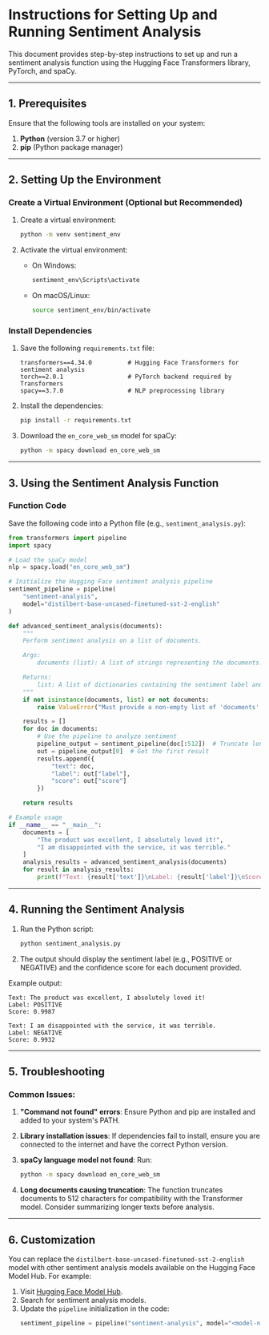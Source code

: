 # Instructions for Setting Up and Running Sentiment Analysis

This document provides step-by-step instructions to set up and run a sentiment analysis function using the Hugging Face Transformers library, PyTorch, and spaCy.

---

## 1. Prerequisites

Ensure that the following tools are installed on your system:

1. **Python** (version 3.7 or higher)
2. **pip** (Python package manager)

---

## 2. Setting Up the Environment

### Create a Virtual Environment (Optional but Recommended)

1. Create a virtual environment:
   ```bash
   python -m venv sentiment_env
   ```

2. Activate the virtual environment:
   - On Windows:
     ```bash
     sentiment_env\Scripts\activate
     ```
   - On macOS/Linux:
     ```bash
     source sentiment_env/bin/activate
     ```

### Install Dependencies

1. Save the following `requirements.txt` file:

   ```plaintext
   transformers==4.34.0          # Hugging Face Transformers for sentiment analysis
   torch==2.0.1                  # PyTorch backend required by Transformers
   spacy==3.7.0                  # NLP preprocessing library
   ```

2. Install the dependencies:
   ```bash
   pip install -r requirements.txt
   ```

3. Download the `en_core_web_sm` model for spaCy:
   ```bash
   python -m spacy download en_core_web_sm
   ```

---

## 3. Using the Sentiment Analysis Function

### Function Code
Save the following code into a Python file (e.g., `sentiment_analysis.py`):

```python
from transformers import pipeline
import spacy

# Load the spaCy model
nlp = spacy.load("en_core_web_sm")

# Initialize the Hugging Face sentiment analysis pipeline
sentiment_pipeline = pipeline(
    "sentiment-analysis",
    model="distilbert-base-uncased-finetuned-sst-2-english"
)

def advanced_sentiment_analysis(documents):
    """
    Perform sentiment analysis on a list of documents.

    Args:
        documents (list): A list of strings representing the documents.

    Returns:
        list: A list of dictionaries containing the sentiment label and confidence score.
    """
    if not isinstance(documents, list) or not documents:
        raise ValueError("Must provide a non-empty list of 'documents'.")

    results = []
    for doc in documents:
        # Use the pipeline to analyze sentiment
        pipeline_output = sentiment_pipeline(doc[:512])  # Truncate long texts
        out = pipeline_output[0]  # Get the first result
        results.append({
            "text": doc,
            "label": out["label"],
            "score": out["score"]
        })

    return results

# Example usage
if __name__ == "__main__":
    documents = [
        "The product was excellent, I absolutely loved it!",
        "I am disappointed with the service, it was terrible."
    ]
    analysis_results = advanced_sentiment_analysis(documents)
    for result in analysis_results:
        print(f"Text: {result['text']}\nLabel: {result['label']}\nScore: {result['score']}\n")
```

---

## 4. Running the Sentiment Analysis

1. Run the Python script:
   ```bash
   python sentiment_analysis.py
   ```

2. The output should display the sentiment label (e.g., POSITIVE or NEGATIVE) and the confidence score for each document provided.

Example output:
```plaintext
Text: The product was excellent, I absolutely loved it!
Label: POSITIVE
Score: 0.9987

Text: I am disappointed with the service, it was terrible.
Label: NEGATIVE
Score: 0.9932
```

---

## 5. Troubleshooting

### Common Issues:
1. **"Command not found" errors**:
   Ensure Python and pip are installed and added to your system's PATH.

2. **Library installation issues**:
   If dependencies fail to install, ensure you are connected to the internet and have the correct Python version.

3. **spaCy language model not found**:
   Run:
   ```bash
   python -m spacy download en_core_web_sm
   ```

4. **Long documents causing truncation**:
   The function truncates documents to 512 characters for compatibility with the Transformer model. Consider summarizing longer texts before analysis.

---

## 6. Customization

You can replace the `distilbert-base-uncased-finetuned-sst-2-english` model with other sentiment analysis models available on the Hugging Face Model Hub. For example:

1. Visit [Hugging Face Model Hub](https://huggingface.co/models).
2. Search for sentiment analysis models.
3. Update the `pipeline` initialization in the code:
   ```python
   sentiment_pipeline = pipeline("sentiment-analysis", model="<model-name>")
   ```

